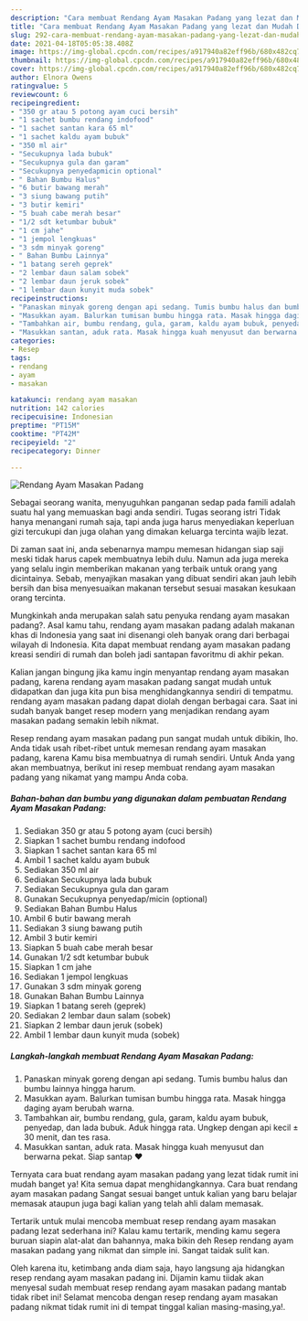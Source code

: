 ```yaml
---
description: "Cara membuat Rendang Ayam Masakan Padang yang lezat dan Mudah Dibuat"
title: "Cara membuat Rendang Ayam Masakan Padang yang lezat dan Mudah Dibuat"
slug: 292-cara-membuat-rendang-ayam-masakan-padang-yang-lezat-dan-mudah-dibuat
date: 2021-04-18T05:05:38.408Z
image: https://img-global.cpcdn.com/recipes/a917940a82eff96b/680x482cq70/rendang-ayam-masakan-padang-foto-resep-utama.jpg
thumbnail: https://img-global.cpcdn.com/recipes/a917940a82eff96b/680x482cq70/rendang-ayam-masakan-padang-foto-resep-utama.jpg
cover: https://img-global.cpcdn.com/recipes/a917940a82eff96b/680x482cq70/rendang-ayam-masakan-padang-foto-resep-utama.jpg
author: Elnora Owens
ratingvalue: 5
reviewcount: 6
recipeingredient:
- "350 gr atau 5 potong ayam cuci bersih"
- "1 sachet bumbu rendang indofood"
- "1 sachet santan kara 65 ml"
- "1 sachet kaldu ayam bubuk"
- "350 ml air"
- "Secukupnya lada bubuk"
- "Secukupnya gula dan garam"
- "Secukupnya penyedapmicin optional"
- " Bahan Bumbu Halus"
- "6 butir bawang merah"
- "3 siung bawang putih"
- "3 butir kemiri"
- "5 buah cabe merah besar"
- "1/2 sdt ketumbar bubuk"
- "1 cm jahe"
- "1 jempol lengkuas"
- "3 sdm minyak goreng"
- " Bahan Bumbu Lainnya"
- "1 batang sereh geprek"
- "2 lembar daun salam sobek"
- "2 lembar daun jeruk sobek"
- "1 lembar daun kunyit muda sobek"
recipeinstructions:
- "Panaskan minyak goreng dengan api sedang. Tumis bumbu halus dan bumbu lainnya hingga harum."
- "Masukkan ayam. Balurkan tumisan bumbu hingga rata. Masak hingga daging ayam berubah warna."
- "Tambahkan air, bumbu rendang, gula, garam, kaldu ayam bubuk, penyedap, dan lada bubuk. Aduk hingga rata. Ungkep dengan api kecil ± 30 menit, dan tes rasa."
- "Masukkan santan, aduk rata. Masak hingga kuah menyusut dan berwarna pekat. Siap santap ❤"
categories:
- Resep
tags:
- rendang
- ayam
- masakan

katakunci: rendang ayam masakan 
nutrition: 142 calories
recipecuisine: Indonesian
preptime: "PT15M"
cooktime: "PT42M"
recipeyield: "2"
recipecategory: Dinner

---
```



![Rendang Ayam Masakan Padang](https://img-global.cpcdn.com/recipes/a917940a82eff96b/680x482cq70/rendang-ayam-masakan-padang-foto-resep-utama.jpg)

Sebagai seorang wanita, menyuguhkan panganan sedap pada famili adalah suatu hal yang memuaskan bagi anda sendiri. Tugas seorang istri Tidak hanya menangani rumah saja, tapi anda juga harus menyediakan keperluan gizi tercukupi dan juga olahan yang dimakan keluarga tercinta wajib lezat.

Di zaman  saat ini, anda sebenarnya mampu memesan hidangan siap saji meski tidak harus capek membuatnya lebih dulu. Namun ada juga mereka yang selalu ingin memberikan makanan yang terbaik untuk orang yang dicintainya. Sebab, menyajikan masakan yang dibuat sendiri akan jauh lebih bersih dan bisa menyesuaikan makanan tersebut sesuai masakan kesukaan orang tercinta. 



Mungkinkah anda merupakan salah satu penyuka rendang ayam masakan padang?. Asal kamu tahu, rendang ayam masakan padang adalah makanan khas di Indonesia yang saat ini disenangi oleh banyak orang dari berbagai wilayah di Indonesia. Kita dapat membuat rendang ayam masakan padang kreasi sendiri di rumah dan boleh jadi santapan favoritmu di akhir pekan.

Kalian jangan bingung jika kamu ingin menyantap rendang ayam masakan padang, karena rendang ayam masakan padang sangat mudah untuk didapatkan dan juga kita pun bisa menghidangkannya sendiri di tempatmu. rendang ayam masakan padang dapat diolah dengan berbagai cara. Saat ini sudah banyak banget resep modern yang menjadikan rendang ayam masakan padang semakin lebih nikmat.

Resep rendang ayam masakan padang pun sangat mudah untuk dibikin, lho. Anda tidak usah ribet-ribet untuk memesan rendang ayam masakan padang, karena Kamu bisa membuatnya di rumah sendiri. Untuk Anda yang akan membuatnya, berikut ini resep membuat rendang ayam masakan padang yang nikamat yang mampu Anda coba.

<!--inarticleads1-->

##### Bahan-bahan dan bumbu yang digunakan dalam pembuatan Rendang Ayam Masakan Padang:

1. Sediakan 350 gr atau 5 potong ayam (cuci bersih)
1. Siapkan 1 sachet bumbu rendang indofood
1. Siapkan 1 sachet santan kara 65 ml
1. Ambil 1 sachet kaldu ayam bubuk
1. Sediakan 350 ml air
1. Sediakan Secukupnya lada bubuk
1. Sediakan Secukupnya gula dan garam
1. Gunakan Secukupnya penyedap/micin (optional)
1. Sediakan  Bahan Bumbu Halus
1. Ambil 6 butir bawang merah
1. Sediakan 3 siung bawang putih
1. Ambil 3 butir kemiri
1. Siapkan 5 buah cabe merah besar
1. Gunakan 1/2 sdt ketumbar bubuk
1. Siapkan 1 cm jahe
1. Sediakan 1 jempol lengkuas
1. Gunakan 3 sdm minyak goreng
1. Gunakan  Bahan Bumbu Lainnya
1. Siapkan 1 batang sereh (geprek)
1. Sediakan 2 lembar daun salam (sobek)
1. Siapkan 2 lembar daun jeruk (sobek)
1. Ambil 1 lembar daun kunyit muda (sobek)




<!--inarticleads2-->

##### Langkah-langkah membuat Rendang Ayam Masakan Padang:

1. Panaskan minyak goreng dengan api sedang. Tumis bumbu halus dan bumbu lainnya hingga harum.
1. Masukkan ayam. Balurkan tumisan bumbu hingga rata. Masak hingga daging ayam berubah warna.
1. Tambahkan air, bumbu rendang, gula, garam, kaldu ayam bubuk, penyedap, dan lada bubuk. Aduk hingga rata. Ungkep dengan api kecil ± 30 menit, dan tes rasa.
1. Masukkan santan, aduk rata. Masak hingga kuah menyusut dan berwarna pekat. Siap santap ❤




Ternyata cara buat rendang ayam masakan padang yang lezat tidak rumit ini mudah banget ya! Kita semua dapat menghidangkannya. Cara buat rendang ayam masakan padang Sangat sesuai banget untuk kalian yang baru belajar memasak ataupun juga bagi kalian yang telah ahli dalam memasak.

Tertarik untuk mulai mencoba membuat resep rendang ayam masakan padang lezat sederhana ini? Kalau kamu tertarik, mending kamu segera buruan siapin alat-alat dan bahannya, maka bikin deh Resep rendang ayam masakan padang yang nikmat dan simple ini. Sangat taidak sulit kan. 

Oleh karena itu, ketimbang anda diam saja, hayo langsung aja hidangkan resep rendang ayam masakan padang ini. Dijamin kamu tiidak akan menyesal sudah membuat resep rendang ayam masakan padang mantab tidak ribet ini! Selamat mencoba dengan resep rendang ayam masakan padang nikmat tidak rumit ini di tempat tinggal kalian masing-masing,ya!.

